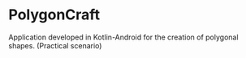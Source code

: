 # PolygonCraft
Application developed in Kotlin-Android for the creation of polygonal shapes. (Practical scenario)
